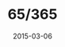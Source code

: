 ---
title:  "65/365"
date:   2015-03-06
thumbnail-path: "thumbnails/thumbnail-65.jpg"
full-path: "full-size/full-size-65.jpg"
short-description: "Description"
---